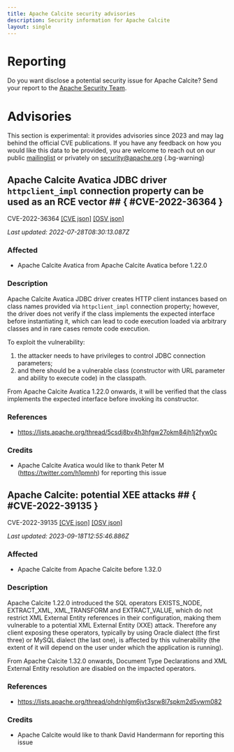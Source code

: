 ```yaml
---
title: Apache Calcite security advisories
description: Security information for Apache Calcite
layout: single
---
```


# Reporting

Do you want disclose a potential security issue for Apache Calcite? Send your report to the [Apache Security Team](mailto:security@apache.org).

# Advisories

This section is experimental: it provides advisories since 2023 and may lag behind the official CVE publications. If you have any feedback on how you would like this data to be provided, you are welcome to reach out on our public [mailinglist](/mailinglist) or privately on [security@apache.org](mailto:security@apache.org)
{.bg-warning}

## Apache Calcite Avatica JDBC driver `httpclient_impl` connection property can be used as an RCE vector ## { #CVE-2022-36364 }

CVE-2022-36364 [\[CVE json\]](./CVE-2022-36364.cve.json) [\[OSV json\]](./CVE-2022-36364.osv.json)



_Last updated: 2022-07-28T08:30:13.087Z_

### Affected

* Apache Calcite Avatica from Apache Calcite Avatica before 1.22.0


### Description

Apache Calcite Avatica JDBC driver creates HTTP client instances based on class names provided via `httpclient_impl` connection property; however, the driver does not verify if the class implements the expected interface before instantiating it, which can lead to code execution loaded via arbitrary classes and in rare cases remote code execution.

To exploit the vulnerability:
1) the attacker needs to have privileges to control JDBC connection parameters;
2) and there should be a vulnerable class (constructor with URL parameter and ability to execute code) in the classpath.

From Apache Calcite Avatica 1.22.0 onwards, it will be verified that the class implements the expected interface before invoking its constructor.

### References
* https://lists.apache.org/thread/5csdj8bv4h3hfgw27okm84jh1j2fyw0c


### Credits
* Apache Calcite Avatica would like to thank Peter M (https://twitter.com/h1pmnh) for reporting this issue


## Apache Calcite: potential XEE attacks ## { #CVE-2022-39135 }

CVE-2022-39135 [\[CVE json\]](./CVE-2022-39135.cve.json) [\[OSV json\]](./CVE-2022-39135.osv.json)



_Last updated: 2023-09-18T12:55:46.886Z_

### Affected

* Apache Calcite from Apache Calcite before 1.32.0


### Description

Apache Calcite 1.22.0 introduced the SQL operators EXISTS_NODE, EXTRACT_XML, XML_TRANSFORM and EXTRACT_VALUE, which do not restrict XML External Entity references in their configuration, making them vulnerable to a potential XML External Entity (XXE) attack. Therefore any client exposing these operators, typically by using Oracle dialect (the first three) or MySQL dialect (the last one), is affected by this vulnerability (the extent of it will depend on the user under which the application is running).

From Apache Calcite 1.32.0 onwards, Document Type Declarations and XML External Entity resolution are disabled on the impacted operators.

### References
* https://lists.apache.org/thread/ohdnhlgm6jvt3srw8l7spkm2d5vwm082


### Credits
* Apache Calcite would like to thank David Handermann for reporting this issue
